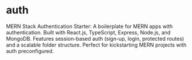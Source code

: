 # auth

MERN Stack Authentication Starter: A boilerplate for MERN apps with authentication. Built with React.js, TypeScript, Express, Node.js, and MongoDB. Features session-based auth (sign-up, login, protected routes) and a scalable folder structure. Perfect for kickstarting MERN projects with auth preconfigured.
